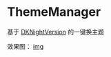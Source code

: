 # ThemeManager
基于 [DKNightVersion](https://github.com/Draveness/DKNightVersion)  的一键换主题

效果图：
[img](https://github.com/asameLiao/ThemeManager/blob/master/%E6%8D%A2%E8%82%A4.gif)
